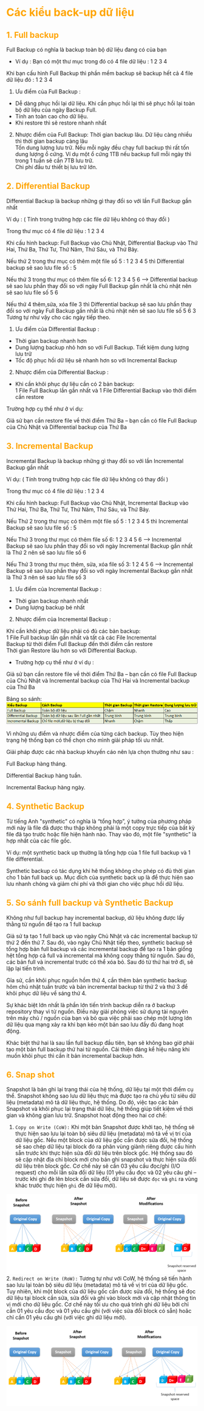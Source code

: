 <h1 style="color:orange">Các kiểu back-up dữ liệu</h1>
<h2 style="color:orange">1. Full backup</h2>
Full Backup có nghĩa là backup toàn bộ dữ liệu đang có của bạn

- Ví dụ :
Bạn có một thư mục trong đó có 4 file dữ liệu : 1 2 3 4

Khi bạn cấu hình Full Backup thì phần mềm backup sẽ backup hết cả 4 file dữ liệu đó : 1 2 3 4

1. Ưu điểm của Full Backup :

- Dễ dàng phục hồi lại dữ liệu. Khi cần phục hồi lại thì sẽ phục hồi lại toàn bộ dữ liệu của ngày Backup Full.
- Tính an toàn cao cho dữ liệu.
- Khi restore thì sẽ restore nhanh nhất

2. Nhược điểm của Full Backup:
Thời gian backup lâu. Dữ liệu càng nhiều thì thời gian backup càng lâu<br>
Tốn dung lượng lưu trữ. Nếu mỗi ngày đều chạy full backup thì rất tốn dung lượng ổ cứng. Ví dụ một ổ cứng 1TB nếu backup full mỗi ngày thì trong 1 tuần sẽ cần 7TB lưu trữ.<br>
Chi phí đầu tư thiết bị lưu trữ lớn.<br>
<h2 style="color:orange">2. Differential Backup</h2>
Differential Backup là backup những gì thay đổi so với lần Full Backup gần nhất

Ví dụ : ( Tính trong trường hợp các file dữ liệu không có thay đổi )

Trong thư mục có 4 file dữ liệu : 1 2 3 4

Khi cấu hình backup: Full Backup vào Chủ Nhật, Differential Backup vào Thứ Hai, Thứ Ba, Thứ Tư, Thứ Năm, Thứ Sáu, và Thứ Bảy.

Nếu thứ 2 trong thư mục có thêm một file số 5 : 1 2 3 4 5 thì Differential backup sẽ sao lưu file số : 5

Nếu thứ 3 trong thư mục có thêm file số 6: 1 2 3 4 5 6 –> Differential backup sẽ sao lưu phần thay đổi so với ngày Full Backup gần nhất là chủ nhật nên sẽ sao lưu file số 5 6

Nếu thứ 4 thêm,sửa, xóa file 3 thì Differential backup sẽ sao lưu phần thay đổi so với ngày Full Backup gần nhất là chủ nhật nên sẽ sao lưu file số 5 6 3
Tương tự như vậy cho các ngày tiếp theo.

1. Ưu điểm của Differential Backup :

- Thời gian backup nhanh hơn<br>
- Dung lượng backup nhỏ hơn so với Full Backup. Tiết kiệm dung lượng lưu trữ<br>
- Tốc độ phục hồi dữ liệu sẽ nhanh hơn so với Incremental Backup<br>
2. Nhược điểm của Differential Backup :

- Khi cần khôi phục dự liệu cần có 2 bản backup:<br>
1 File Full Backup lần gần nhất và 1 File Differential Backup vào thời điểm cần restore

Trường hợp cụ thể như ở ví dụ:

Giả sử bạn cần restore file về thời điểm Thứ Ba – bạn cần có file Full Backup của Chủ Nhật và Differential backup của Thứ Ba
<h2 style="color:orange">3. Incremental Backup</h2>
Incremental Backup là backup những gì thay đổi so với lần Incremental Backup gần nhất

Ví dụ: ( Tính trong trường hợp các file dữ liệu không có thay đổi )

Trong thư mục có 4 file dữ liệu : 1 2 3 4

Khi cấu hình backup: Full Backup vào Chủ Nhật, Incremental Backup vào Thứ Hai, Thứ Ba, Thứ Tư, Thứ Năm, Thứ Sáu, và Thứ Bảy.

Nếu Thứ 2 trong thư mục có thêm một file số 5 : 1 2 3 4 5 thì Incremental Backup sẽ sao lưu file số : 5

Nếu Thứ 3 trong thư mục có thêm file số 6: 1 2 3 4 5 6 –> Incremental Backup sẽ sao lưu phần thay đổi so với ngày Incremental Backup gần nhất là Thứ 2 nên sẽ sao lưu file số 6

Nếu Thứ 3 trong thư mục thêm, sửa, xóa file số 3: 1 2 4 5 6 –> Incremental Backup sẽ sao lưu phần thay đổi so với ngày Incremental Backup gần nhất là Thứ 3 nên sẽ sao lưu file số 3

1. Ưu điểm của Incremental Backup :

- Thời gian backup nhanh nhất
- Dung lượng backup bé nhất
2. Nhược điểm của Incremental Backup :

Khi cần khôi phục dữ liệu phải có đủ các bản backup:<br>
1 File Full backup lần gần nhất và tất cả các File Incremental<br> Backup từ thời điểm Full Backup đến thời điểm cần restore<br>
Thời gian Restore lâu hơn so với Differential Backup.

- Trường hợp cụ thể như ở ví dụ :

Giả sử bạn cần restore file về thời điểm Thứ Ba – bạn cần có file Full Backup của Chủ Nhật và Incremental backup của Thứ Hai và Incremental backup của Thứ Ba

Bảng so sánh:
![backup](../img/backup.png)<br>

Vì những ưu điểm và nhược điểm của từng cách backup. Tùy theo hiện trạng hệ thống bạn có thể chọn cho mình giải pháp tối ưu nhất.

Giải pháp được các nhà backup khuyến cáo nên lựa chọn thường như sau :

Full Backup hàng tháng.

Differential Backup hàng tuần.

Incremental Backup hàng ngày.
<h2 style="color:orange">4. Synthetic Backup</h2>
Từ tiếng Anh "synthetic" có nghĩa là “tổng hợp”, ý tưởng của phương pháp mới này là file đã được thu thập không phải là một copy trực tiếp của bất kỳ file đã tạo trước hoặc file hiện hành nào. Thay vào đó, một file "synthetic" là hợp nhất của các file gốc. 

Ví dụ: một synthetic back up thường là tổng hợp của 1 file full backup và 1 file differential.<br>

Synthetic backup có tác dụng khi hê thống không cho phép có đủ thời gian cho 1 bản full back up. Mục đích của synthetic back up là để thực hiện sao lưu nhanh chóng và giảm chi phí và thời gian cho việc phục hồi dữ liệu.
<h2 style="color:orange">5. So sánh full backup và Synthetic Backup</h2>
Không như full backup hay incremental backup, dữ liệu không được lấy thằng từ nguồn để tạo ra 1 full backup

Giả sử ta tạo 1 full back up vào ngày Chủ Nhật và các incremental backup từ thứ 2 đến thứ 7. Sau đó, vào ngày Chủ Nhật tiếp theo, synthetic backup sẽ tổng hợp bản full backup và các incremental backup để tạo ra 1 bản giống hệt tổng hợp cả full và incremental mà không copy thằng từ nguồn. Sau đó, các bản full và incremental trước có thể xóa bỏ. Sau đó từ thứ hai trở đi, sẽ lặp lại tiến trình.

Gỉa sử, cần khôi phục nguồn hồm thứ 4, cần thêm bản synthetic backup hôm chủ nhật tuần trước và bản incremental backup từ thứ 2 và thứ 3 để khôi phục dữ liệu về sáng thứ 4.

Sự khác biệt lớn nhất là phần lớn tiến trình backup diễn ra ở backup repository thay vì từ nguồn. Điều này giải phóng việc sử dụng tài nguyên trên máy chủ / nguồn của bạn và bỏ qua việc phải sao chép một lượng lớn dữ liệu qua mạng xảy ra khi bạn kéo một bản sao lưu đầy đủ đang hoạt động.

Khác biệt thứ hai là sau lần full backup đầu tiên, bạn sẽ không bao giờ phải tạo một bản full backup thứ hai từ nguồn. Cải thiện đáng kể hiệu năng khi muốn khôi phục thì cần ít bản incremental backup hơn.
<h2 style="color:orange">6. Snap shot</h2>
Snapshot là bản ghi lại trạng thái của hệ thống, dữ liệu tại một thời điểm cụ thể. Snapshot không sao lưu dữ liệu thực mà được tạo ra chủ yếu từ siêu dữ liệu (metadata) mô tả dữ liệu thực, hệ thống. Do đó, việc tạo các bản Snapshot và khôi phục lại trạng thái dữ liệu, hệ thống giúp tiết kiệm về thời gian và không gian lưu trữ. Snapshot hoạt động theo hai cơ chế:

1. `Copy on Write (CoW):` Khi một bản Snapshot được khởi tạo, hệ thống sẽ thực hiện sao lưu lại toàn bộ siêu dữ liệu (metadata) mô tả về vị trí của dữ liệu gốc. Nếu một block của dữ liệu gốc cần được sửa đổi, hệ thống sẽ sao chép dữ liệu tại block đó ra phân vùng giành riêng được cấu hình sẵn trước khi thực hiện sửa đổi dữ liệu trên block gốc. Hệ thống sau đó sẽ cập nhật địa chỉ block mới cho bản ghi snapshot và thực hiện sửa đổi dữ liệu trên block gốc. Cơ chế này sẽ cần 03 yêu cầu đọc/ghi (I/O request) cho mỗi lần sửa đổi dữ liệu (01 yêu cầu đọc và 02 yêu câu ghi – trước khi ghi đè lên block cần sửa đổi, dữ liệu sẽ được `đọc` và `ghi` ra vùng khác trước thực hiện `ghi` đè dữ liệu mới).

![backup1](../img/backup1.png)<br>
2. `Redirect on Write (RoW):` Tương tự như với CoW, hệ thống sẽ tiến hành sao lưu lại toàn bộ siêu dữ liệu (metadata) mô tả về vị trí của dữ liệu gốc. Tuy nhiên, khi một block của dữ liệu gốc cần được sửa đổi, hệ thống sẽ đọc dữ liệu tại block cần sửa, sửa đổi và ghi vào block mới và cập nhật thông tin vị mới cho dữ liệu gốc. Cơ chế này tối ưu cho quá trình ghi dữ liệu bởi chỉ cần 01 yêu cầu đọc và 01 yêu cầu ghi (với việc sửa đổi block có sẵn) hoăc chỉ cần 01 yêu cầu ghi (với việc ghi dữ liệu mới).

![backup2](../img/backup2.png)<br>